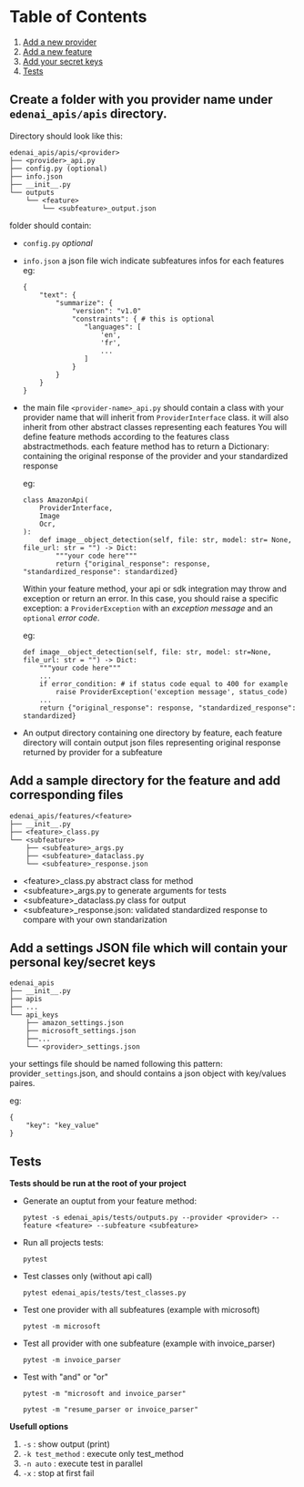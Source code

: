 
# Table of Contents
1.  [Add a new provider](#orga3ef4f7)
2.  [Add a new feature](#org97d5614)
3.  [Add your secret keys](#org8h7as8i)
4.  [Tests](#org3fd3a19)


<a id="orga3ef4f7"></a>

## Create a folder with you provider name under `edenai_apis/apis` directory.

Directory should look like this:

    edenai_apis/apis/<provider>
    ├── <provider>_api.py
    ├── config.py (optional)
    ├── info.json
    ├── __init__.py
    └── outputs
        └── <feature>
            └── <subfeature>_output.json

folder should contain:

-   `config.py` *optional*
-   `info.json`
    a json file wich indicate subfeatures infos for each features
    eg:
    
        {
            "text": {
                "summarize": {
                    "version": "v1.0"
                    "constraints": { # this is optional
                       "languages": [
                           'en',
                           'fr',
                           ...
                       ] 
                    }
                }
            }
        }
-   the main file `<provider-name>_api.py`
    should contain a class with your provider name that will inherit from `ProviderInterface` class.
    it will also inherit from other abstract classes representing each features
    You will define feature methods according to the features class abstractmethods.
    each feature method has to return a Dictionary:
    containing the original response of the provider and your standardized response
    
    eg:
    
        class AmazonApi(
            ProviderInterface,
            Image
            Ocr,
        ):
            def image__object_detection(self, file: str, model: str= None, file_url: str = "") -> Dict:
                """your code here"""
                return {"original_response": response, "standardized_response": standardized}

    Within your feature method, your api or sdk integration may throw and exception or return an error. In this case, you should raise a specific exception: a `ProviderException` with an *exception message* and an `optional` *error code*.

    eg:

        def image__object_detection(self, file: str, model: str=None, file_url: str = "") -> Dict:
            """your code here"""
            ...
            if error_condition: # if status code equal to 400 for example
                raise ProviderException('exception message', status_code)
            ...
            return {"original_response": response, "standardized_response": standardized}


-   An output directory containing one directory by feature, each feature directory will contain output json files representing original response returned by provider for a subfeature


<a id="org97d5614"></a>

## Add a sample directory for the feature and add corresponding files

    edenai_apis/features/<feature>
    ├── __init__.py
    ├── <feature>_class.py
    └── <subfeature>
        ├── <subfeature>_args.py
        ├── <subfeature>_dataclass.py
        └── <subfeature>_response.json

-   \<feature>_class.py abstract class for method
-   \<subfeature>_args.py to generate arguments for tests
-   \<subfeature>_dataclass.py class for output
-   \<subfeature>_response.json: validated standardized response to compare with your own standarization


<a id="org8h7as8i"></a>

## Add a settings JSON file which will contain your personal key/secret keys

    edenai_apis
    ├── __init__.py
    ├── apis
    ├── ...
    └── api_keys
        ├── amazon_settings.json
        ├── microsoft_settings.json
        ├──...
        └── <provider>_settings.json


your settings file should be named following this pattern: provider`_settings`.json, and should contains a json object with key/values paires.

eg:

    {
        "key": "key_value" 
    }

<a id="org3fd3a19"></a>

## Tests

**Tests should be run at the root of your project**

-   Generate an ouptut from your feature method:
    
        pytest -s edenai_apis/tests/outputs.py --provider <provider> --feature <feature> --subfeature <subfeature>
-   Run all projects tests:
    
        pytest
-   Test classes only (without api call) 
    
        pytest edenai_apis/tests/test_classes.py
-   Test one provider with all subfeatures (example with microsoft) 
    
        pytest -m microsoft
-   Test all provider with one subfeature (example with invoice_parser) 
    
        pytest -m invoice_parser
-   Test with "and" or "or"
    
        pytest -m "microsoft and invoice_parser"
    
        pytest -m "resume_parser or invoice_parser"

**Usefull options**
1. `-s` : show output (print)
1. `-k test_method` : execute only test_method
1. `-n auto` : execute test in parallel
1. `-x` : stop at first fail

<a id="org0993329"></a>

